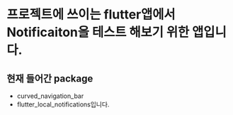 # 프로젝트에 쓰이는 flutter앱에서 Notificaiton을 테스트 해보기 위한 앱입니다.<br>
## 현재 들어간 package
  - curved_navigation_bar
  - flutter_local_notifications입니다.
